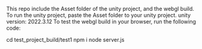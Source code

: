 This repo include the Asset folder of the unity project, and the webgl build.
To run the unity project, paste the Asset folder to your unity project.
unity version: 2022.3.12
To test the webgl build in your browser, run the following code:

cd test_project_build/test1
npm i
node server.js


